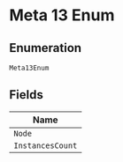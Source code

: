 
# Meta 13 Enum

## Enumeration

`Meta13Enum`

## Fields

| Name |
|  --- |
| `Node` |
| `InstancesCount` |

